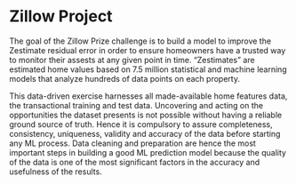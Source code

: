 # Zillow Project

The goal of the Zillow Prize challenge is to build a model to improve the Zestimate residual error in order to ensure homeowners have a trusted way to monitor their assests at any given point in time. “Zestimates” are estimated home values based on 7.5 million statistical and machine learning models that analyze hundreds of data points on each property.

This data-driven exercise harnesses all made-available home features data, the transactional training and test data. Uncovering and acting on the opportunities the dataset presents is not possible without having a reliable ground source of truth. Hence it is compulsory to assure completeness, consistency, uniqueness, validity and accuracy of the data before starting any ML process. Data cleaning and preparation are hence the most important steps in building a good ML prediction model because the quality of the data is one of the most significant factors in the accuracy and usefulness of the results.



